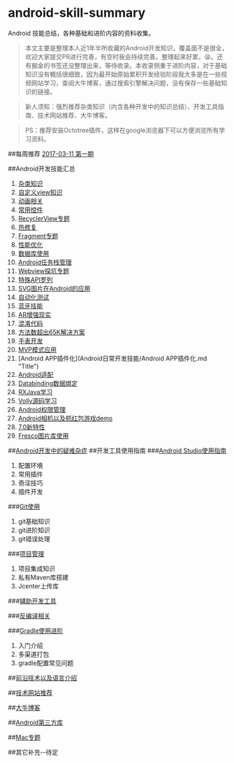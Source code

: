 # android-skill-summary
Android 技能总结，各种基础和进阶内容的资料收集。
>本文主要是整理本人近1年半所收藏的Android开发知识，覆盖面不是很全，欢迎大家提交PR进行完善，有空时我会持续完善。整理起来好累，😫。还有掘金的书签还没整理出来，等待收录。本收录侧重于进阶内容，对于基础知识没有概括很细致，因为最开始原始累积开发经验阶段我大多是在一些视频网站学习，查阅大牛博客，通过搜索引擎解决问题，没有保存一些基础知识的链接。

>新人须知：强烈推荐杂类知识（内含各种开发中的知识总结）、开发工具指南、技术网站推荐、大牛博客。

>PS：推荐安装Octotree插件，这样在google浏览器下可以方便浏览所有学习资料。


##每周推荐
[2017-03-11 第一期](推荐专区/本周推荐.md  "Title")

##Android开发技能汇总
1. [杂类知识](Android日常开发技能/杂类知识.md "Title")
1. [自定义view知识](Android日常开发技能/自定义view知识.md "Title")
1. [动画相关](Android日常开发技能/动画相关.md "Title")
1. [常用控件](Android日常开发技能/常用控件.md "Title")
1. [RecyclerView专题](Android日常开发技能/RecyclerView专题.md "Title")
1. [热修复](Android日常开发技能/热修复.md "Title")
1. [Fragment专题](Android日常开发技能/Fragment专题.md "Title")
1. [性能优化](Android日常开发技能/性能优化.md "Title")
1. [数据库使用](Android日常开发技能/数据库使用.md "Title")
1. [Android任务栈管理](Android日常开发技能/Android任务栈管理.md "Title")
1. [Webview探坑专题](Android日常开发技能/Webview探坑专题.md "Title")
1. [特殊API罗列](Android日常开发技能/特殊API罗列.md "Title")
1. [SVG图片在Android的应用](Android日常开发技能/SVG图片在Android的应用.md "Title")
1. [自动化测试](Android日常开发技能/自动化测试.md "Title")
1. [蓝牙技能](Android日常开发技能/蓝牙技能.md "Title")
1. [AR增强现实](Android日常开发技能/AR增强现实.md "Title")
1. [混淆代码](Android日常开发技能/混淆代码.md "Title")
1. [方法数超出65K解决方案](Android日常开发技能/方法数超出65K解决方案.md "Title")
1. [手表开发](Android日常开发技能/手表开发.md "Title")
1. [MVP模式应用](Android日常开发技能/MVP模式应用.md "Title")
1. [Android APP插件化](Android日常开发技能/Android APP插件化.md "Title")
1. [Android适配](Android日常开发技能/Android适配.md "Title")
1. [Databinding数据绑定](Android日常开发技能/Databinding数据绑定.md "Title")
1. [RXJava学习](Android日常开发技能/RXJava学习.md "Title")
1. [Volly源码学习](Android日常开发技能/Volly源码学习.md "Title")
1. [Android权限管理](Android日常开发技能/Android权限管理.md "Title")
1. [Android相机以及抓红包游戏demo](Android日常开发技能/Android相机以及抓红包游戏demo.md "Title")
1. [7.0新特性](Android日常开发技能/7.0新特性.md "Title")
1. [Fresco图片库使用](Android日常开发技能/Fresco图片库使用.md "Title")


##[Android开发中的疑难杂症](Android开发疑难杂症/Android问题汇总.md "Title")
##开发工具使用指南
###[Android Studio使用指南](开发工具使用指南/Android_studio使用指南.md "Title")
1. 配置环境
1. 常用插件
1. 奇淫技巧
1. 插件开发


###[Git使用](开发工具使用指南/git使用.md "Title")
1. git基础知识
1. git进阶知识
1. git错误处理


###[项目管理](开发工具使用指南/项目管理.md "Title")
1. 项目集成知识
1. 私有Maven库搭建
1. Jcenter上传库


###[辅助开发工具](开发工具使用指南/辅助开发工具.md "Title")



###[反编译相关](开发工具使用指南/反编译相关.md "Title")



###[Gradle使用进阶](开发工具使用指南/gradle使用进阶.md "Title")
1. 入门介绍
1. 多渠道打包
1. gradle配置常见问题


##[前沿技术以及语言介绍](前沿技术以及语言/前沿技术以及语言介绍.md "Title")


##[技术网站推荐](技术网站推荐/技术网站推荐.md "Title")


##[大牛博客](大牛博客/大牛博客.md "Title")


##[Android第三方库](Android第三方库/Android第三方库.md "Title")


##[Mac专题](Mac专题/Mac专题.md "Ttile")

##其它补充--待定
